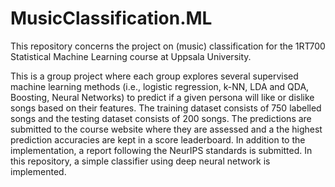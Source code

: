 # MusicClassification.ML
This repository concerns the project on (music) classification for the 1RT700 Statistical Machine Learning course at Uppsala University. 

This is a group project where each group explores several supervised machine learning methods (i.e., logistic regression, k-NN, LDA and QDA, Boosting, Neural Networks) to predict if a given persona will like or dislike songs based on their features. The training dataset consists of 750 labelled songs and the testing dataset consists of 200 songs. The predictions are submitted to the course website where they are assessed and a the highest prediction accuracies are kept in a score leaderboard. In addition to the implementation, a report following the NeurIPS standards is submitted. In this repository, a simple classifier using deep neural network is implemented.